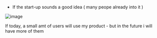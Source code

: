 - If the start-up sounds a good idea ( many peope already into it )

![image](https://github.com/shekharbiswas/Startup-guide/assets/32758439/df9f0905-1d89-42f0-9725-cd0b752c8d66)

If today, a small amt of users will use my product - but in the future i will have more of them 
